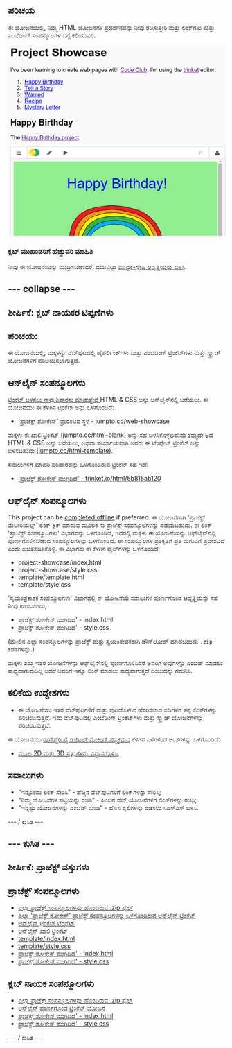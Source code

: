 ## ಪರಿಚಯ

ಈ ಯೋಜನೆಯಲ್ಲಿ, ನಿಮ್ಮ HTML ಯೋಜನೆಗಳ ಪ್ರದರ್ಶನವನ್ನು ನೀವು ರಚಿಸುತ್ತೀರಿ ಮತ್ತು ಲಿಂಕ್‌ಗಳು ಮತ್ತು ಎಂಬೆಡಿಂಗ್ ಸಂಪನ್ಮೂಲಗಳ ಬಗ್ಗೆ ಕಲಿಯುವಿರಿ.

![ಪರದೆಚಿತ್ರ](images/showcase-intro.png)

### ಕ್ಲಬ್ ಮುಖಂಡರಿಗೆ ಹೆಚ್ಚುವರಿ ಮಾಹಿತಿ

ನೀವು ಈ ಯೋಜನೆಯನ್ನು ಮುದ್ರಿಸಬೇಕಾದರೆ, ದಯವಿಟ್ಟು [ಮುದ್ರಕ-ಸ್ನೇಹಿ ಆವೃತ್ತಿಯನ್ನು ಬಳಸಿ](https://projects.raspberrypi.org/en/projects/project-showcase/print).

## \--- collapse \---

## ಶೀರ್ಷಿಕೆ: ಕ್ಲಬ್ ನಾಯಕರ ಟಿಪ್ಪಣಿಗಳು

## ಪರಿಚಯ:

ಈ ಯೋಜನೆಯಲ್ಲಿ, ಮಕ್ಕಳನ್ನು ವೆಬ್‌ಪುಟದಲ್ಲಿ ಹೈಪರ್ಲಿಂಕ್‌ಗಳು ಮತ್ತು ಎಂಬೆಡಿಂಗ್ ಟ್ರಿಂಕೆಟ್‌ಗಳು ಮತ್ತು ಸ್ಕ್ರ್ಯಾಚ್ ಯೋಜನೆಗಳಿಗೆ ಪರಿಚಯಿಸಲಾಗುತ್ತದೆ.

## ಆನ್‌ಲೈನ್ ಸಂಪನ್ಮೂಲಗಳು

[ ಟ್ರಿಂಕೆಟ್ ಬಳಸಲು ನಾವು ಶಿಫಾರಸು ಮಾಡುತ್ತೇವೆ ](https://trinket.io/) HTML & CSS ಅನ್ನು ಆನ್‌ಲೈನ್‌ನಲ್ಲಿ ಬರೆಯಲು. ಈ ಯೋಜನೆಯು ಈ ಕೆಳಗಿನ ಟ್ರಿಂಕೆಟ್ ಅನ್ನು ಒಳಗೊಂಡಿದೆ:

* ['ಪ್ರಾಜೆಕ್ಟ್ ಶೋಕೇಸ್' ಪ್ರಾರಂಭದ ಸ್ಥಳ - jumpto.cc/web-showcase](http://jumpto.cc/web-showcase)

ಮಕ್ಕಳು ಈ ಖಾಲಿ ಟ್ರಿಂಕೆಟ್ [(jumpto.cc/html-blank)](http://jumpto.cc/html-blank) ಅನ್ನು ಸಹ ಬಳಸಿಕೊಳ್ಳಬಹುದು ತಮ್ಮದೇ ಆದ HTML & CSS ಅನ್ನು ಬರೆಯಲು, ಅಥವಾ ಪರ್ಯಾಯವಾಗಿ ಅವರು ಈ ಟೆಂಪ್ಲೇಟ್ ಟ್ರಿಂಕೆಟ್ ಅನ್ನು ಬಳಸಬಹುದು [(jumpto.cc/html-template)](http://jumpto.cc/html-template).

ಸವಾಲುಗಳಿಗೆ ಮಾದರಿ ಪರಿಹಾರವನ್ನು ಒಳಗೊಂಡಿರುವ ಟ್ರಿಂಕೆಟ್ ಸಹ ಇದೆ:

* ['ಪ್ರಾಜೆಕ್ಟ್ ಶೋಕೇಸ್ ಮುಗಿದಿದೆ' - trinket.io/html/5b815ab120](https://trinket.io/html/5b815ab120)

## ಆಫ್‌ಲೈನ್ ಸಂಪನ್ಮೂಲಗಳು

This project can be [completed offline](https://rpf.io/html-offline) if preferred. ಈ ಯೋಜನೆಗಾಗಿ 'ಪ್ರಾಜೆಕ್ಟ್ ಮೆಟೀರಿಯಲ್ಸ್' ಲಿಂಕ್ ಕ್ಲಿಕ್ ಮಾಡುವ ಮೂಲಕ ನು ಪ್ರಾಜೆಕ್ಟ್ ಸಂಪನ್ಮೂಲಗಳನ್ನು ಪಡೆಯಬಹುದು. ಈ ಲಿಂಕ್ 'ಪ್ರಾಜೆಕ್ಟ್ ಸಂಪನ್ಮೂಲಗಳು' ವಿಭಾಗವನ್ನು ಒಳಗೊಂಡಿದೆ, ಇದರಲ್ಲಿ ಮಕ್ಕಳು ಈ ಯೋಜನೆಯನ್ನು ಆಫ್‌ಲೈನ್‌ನಲ್ಲಿ ಪೂರ್ಣಗೊಳಿಸಬೇಕಾದ ಸಂಪನ್ಮೂಲಗಳನ್ನು ಒಳಗೊಂಡಿದೆ. ಈ ಸಂಪನ್ಮೂಲಗಳ ಪ್ರತಿಕೃತಿಗೆ ಪ್ರತಿ ಮಗುವಿಗೆ ಪ್ರವೇಶವಿದೆ ಎಂದು ಖಚಿತಪಡಿಸಿಕೊಳ್ಳಿ. ಈ ವಿಭಾಗವು ಈ ಕೆಳಗಿನ ಫೈಲ್‌ಗಳನ್ನು ಒಳಗೊಂಡಿದೆ:

* project-showcase/index.html
* project-showcase/style.css
* template/template.html
* template/style.css

'ಸ್ವಯಂಪ್ರಕಾಶಕ ಸಂಪನ್ಮೂಲಗಳು' ವಿಭಾಗದಲ್ಲಿ ಈ ಯೋಜನೆಯ ಸವಾಲುಗಳ ಪೂರ್ಣಗೊಂಡ ಆವೃತ್ತಿಯನ್ನು ಸಹ ನೀವು ಕಾಣಬಹುದು,

* ಪ್ರಾಜೆಕ್ಟ್ ಶೋಕೇಸ್ ಮುಗಿದಿದೆ' - index.html
* ಪ್ರಾಜೆಕ್ಟ್ ಶೋಕೇಸ್ ಮುಗಿದಿದೆ' - style.css

(ಮೇಲಿನ ಎಲ್ಲಾ ಸಂಪನ್ಮೂಲಗಳನ್ನು ಪ್ರಾಜೆಕ್ಟ್ ಮತ್ತು ಸ್ವಯಂಸೇವಕರಾಗಿ ಡೌನ್‌ಲೋಡ್ ಮಾಡಬಹುದು `.zip` ಕಡತಗಳನ್ನು.)

ಮಕ್ಕಳು ತಮ್ಮ ಇತರ ಯೋಜನೆಗಳನ್ನು ಆಫ್‌ಲೈನ್‌ನಲ್ಲಿ ಪೂರ್ಣಗೊಳಿಸಿದರೆ ಅವರಿಗೆ ಅವುಗಳನ್ನು ಎಂಬೆಡ್ ಮಾಡಲು ಸಾಧ್ಯವಾಗುವುದಿಲ್ಲ ಆದರೆ ಅವರಿಗೆ ಇನ್ನೂ ಲಿಂಕ್ ಮಾಡಲು ಸಾಧ್ಯವಾಗುತ್ತದೆ ಎಂಬುದನ್ನು ಗಮನಿಸಿ.

## ಕಲಿಕೆಯ ಉದ್ದೇಶಗಳು

* ಈ ಯೋಜನೆಯು ಇತರ ವೆಬ್‌ಪುಟಗಳಿಗೆ ಮತ್ತು ಪುಟದೊಳಗಿನ ಹೆಸರಿಸಲಾದ ಐಡಿಗಳಿಗೆ ಪಠ್ಯ ಲಿಂಕ್‌ಗಳನ್ನು ಪರಿಚಯಿಸುತ್ತದೆ. ಇದು ವೆಬ್‌ಪುಟದಲ್ಲಿ ಎಂಬೆಡಿಂಗ್ ಟ್ರಿಂಕೆಟ್‌ಗಳು ಮತ್ತು ಸ್ಕ್ರ್ಯಾಚ್ ಯೋಜನೆಗಳನ್ನು ಪರಿಚಯಿಸುತ್ತದೆ. 

ಈ ಯೋಜನೆಯು [ರಾಸ್‌ಪ್ಬೆರಿ ಪೈ ಡಿಜಿಟಲ್ ಮೇಕಿಂಗ್ ಪಠ್ಯಕ್ರಮದ](http://rpf.io/curriculum) ಕೆಳಗಿನ ಎಳೆಗಳಿಂದ ಅಂಶಗಳನ್ನು ಒಳಗೊಂಡಿದೆ:

* [ಮೂಲ 2D ಮತ್ತು 3D ಸ್ವತ್ತುಗಳನ್ನು ವಿನ್ಯಾಸಗೊಳಿಸಿ](https://www.raspberrypi.org/curriculum/design/creator).

## ಸವಾಲುಗಳು

* “ಇನ್ನೊಂದು ಲಿಂಕ್ ಸೇರಿಸಿ” - ಹೆಚ್ಚಿನ ವೆಬ್‌ಪುಟಗಳಿಗೆ ಲಿಂಕ್‌ಗಳನ್ನು ಸೇರಿಸಿ;
* “ನಿಮ್ಮ ಯೋಜನೆಗಳ ಪಟ್ಟಿಯನ್ನು ರಚಿಸಿ” - ಹಿಂದಿನ ವೆಬ್ ಯೋಜನೆಗಳಿಗೆ ಲಿಂಕ್‌ಗಳನ್ನು ರಚಿಸಿ;
* “ಇನ್ನಷ್ಟು ಯೋಜನೆಗಳನ್ನು ಎಂಬೆಡ್ ಮಾಡಿ” - ಹೊಸ ಶೈಲಿಗಳನ್ನು ರಚಿಸಲು ಸಿಎಸ್ಎಸ್ ಬಳಸಿ.

\--- / ಕುಸಿತ \---

## \--- ಕುಸಿತ \---

## ಶೀರ್ಷಿಕೆ: ಪ್ರಾಜೆಕ್ಟ್ ವಸ್ತುಗಳು

## ಪ್ರಾಜೆಕ್ಟ್ ಸಂಪನ್ಮೂಲಗಳು

* [ಎಲ್ಲಾ ಪ್ರಾಜೆಕ್ಟ್ ಸಂಪನ್ಮೂಲಗಳನ್ನು ಹೊಂದಿರುವ .zip ಫೈಲ್](https://rpf.io/p/en/project-showcase-go)
* [ಎಲ್ಲಾ 'ಪ್ರಾಜೆಕ್ಟ್ ಶೋಕೇಸ್' ಪ್ರಾಜೆಕ್ಟ್ ಸಂಪನ್ಮೂಲಗಳನ್ನು ಒಳಗೊಂಡಿರುವ ಆನ್‌ಲೈನ್ ಟ್ರಿಂಕೆಟ್](http://jumpto.cc/web-showcase)
* [ಆನ್‌ಲೈನ್ ಟ್ರಿಂಕೆಟ್ ಟೆಂಪ್ಲೆಟ್](http://jumpto.cc/trinket-template)
* [ಆನ್‌ಲೈನ್ ಖಾಲಿ ಟ್ರಿಂಕೆಟ್](http://jumpto.cc/trinket-blank)
* [template/index.html](resources/template-index.html)
* [template/style.css](resources/template-style.css)
* [ಪ್ರಾಜೆಕ್ಟ್ ಶೋಕೇಸ್ ಮುಗಿದಿದೆ' - index.html](resources/project-showcase-index.html)
* [ಪ್ರಾಜೆಕ್ಟ್ ಶೋಕೇಸ್ ಮುಗಿದಿದೆ' - style.css](resources/project-showcase-style.css)

## ಕ್ಲಬ್ ನಾಯಕ ಸಂಪನ್ಮೂಲಗಳು

* [ಎಲ್ಲಾ ಪ್ರಾಜೆಕ್ಟ್ ಸಂಪನ್ಮೂಲಗಳನ್ನು ಹೊಂದಿರುವ .zip ಫೈಲ್](https://rpf.io/p/en/project-showcase-go)
* [ಆನ್‌ಲೈನ್ ಪೂರ್ಣಗೊಂಡ ಟ್ರಿಂಕೆಟ್ ಯೋಜನೆ](https://trinket.io/html/1d4d4c5ce1)
* [ಪ್ರಾಜೆಕ್ಟ್ ಶೋಕೇಸ್ ಮುಗಿದಿದೆ' - index.html](resources/project-showcase-finished-index.html)
* [ಪ್ರಾಜೆಕ್ಟ್ ಶೋಕೇಸ್ ಮುಗಿದಿದೆ' - style.css](resources/project-showcase-finished-style.css)

\--- / ಕುಸಿತ \---